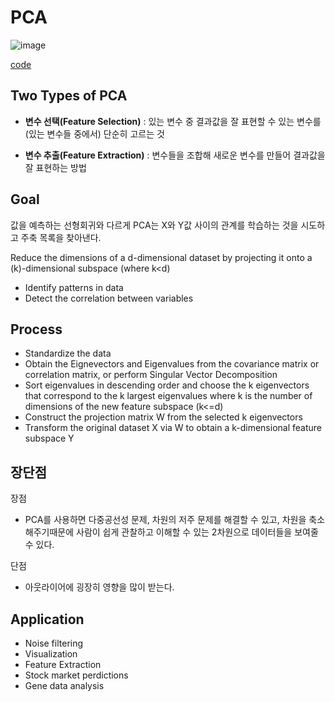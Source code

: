 # PCA
![image](https://user-images.githubusercontent.com/39285147/179999103-280543fd-a85b-4c43-ba31-36416aa6e783.png)

[code](https://github.com/hchoi256/ai-boot-camp/blob/main/ai/machine-learning/unsupervised-learning/pca/principal_component_analysis.ipynb)

## Two Types of PCA
- **변수 선택(Feature Selection)** : 있는 변수 중 결과값을 잘 표현할 수 있는 변수를 (있는 변수들 중에서) 단순히 고르는 것

- **변수 추출(Feature Extraction)** : 변수들을 조합해 새로운 변수를 만들어 결과값을 잘 표현하는 방법

## Goal
값을 예측하는 선형회귀와 다르게 PCA는 X와 Y값 사이의 관계를 학습하는 것을 시도하고 주축 목록을 찾아낸다.

Reduce the dimensions of a d-dimensional dataset by projecting it onto a (k)-dimensional subspace (where k<d)
- Identify patterns in data
- Detect the correlation between variables

## Process
- Standardize the data
- Obtain the Eignevectors and Eigenvalues from the covariance matrix or correlation matrix, or perform Singular Vector Decomposition
- Sort eigenvalues in descending order and choose the k eigenvectors that correspond to the k largest eigenvalues where k is the number of dimensions of the new feature subspace (k<=d)
- Construct the projection matrix W from the selected k eigenvectors
- Transform the original dataset X via W to obtain a k-dimensional feature subspace Y

## 장단점
장점
- PCA를 사용하면 다중공선성 문제, 차원의 저주 문제를 해결할 수 있고, 차원을 축소해주기때문에 사람이 쉽게 관찰하고 이해할 수 있는 2차원으로 데이터들을 보여줄 수 있다.

단점
- 아웃라이어에 굉장히 영향을 많이 받는다.

## Application
- Noise filtering
- Visualization
- Feature Extraction
- Stock market perdictions
- Gene data analysis

